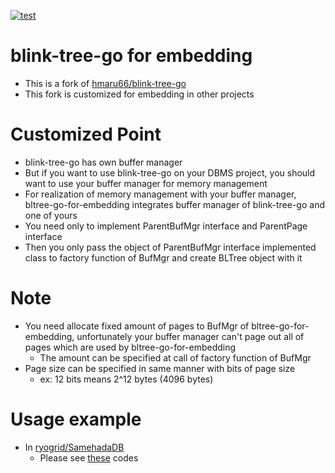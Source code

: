 [![test](https://github.com/ryogrid/bltree-go-for-embedding/actions/workflows/ci.yaml/badge.svg?event=push)](https://github.com/ryogrid/bltree-go-for-embedding/actions/workflows/ci.yaml)

# blink-tree-go for embedding
- This is a fork of [hmaru66/blink-tree-go](https://github.com/hmarui66/blink-tree-go)
- This fork is customized for embedding in other projects

# Customized Point
- blink-tree-go has own buffer manager
- But if you want to use blink-tree-go on your DBMS project, you should want to use your buffer manager for memory management
- For realization of memory management with your buffer manager, bltree-go-for-embedding integrates buffer manager of blink-tree-go and one of yours
- You need only to implement ParentBufMgr interface and ParentPage interface
- Then you only pass the object of ParentBufMgr interface implemented class to factory function of BufMgr and create BLTree object with it

# Note
- You need allocate fixed amount of pages to BufMgr of bltree-go-for-embedding, unfortunately your buffer manager can't page out all of pages which are used by bltree-go-for-embedding
  - The amount can be specified at call of factory function of BufMgr
- Page size can be specified in same manner with bits of page size
  - ex: 12 bits means 2^12 bytes (4096 bytes) 

# Usage example
- In [ryogrid/SamehadaDB](https://github.com/ryogrid/SamehadaDB)
  - Please see [these](https://github.com/ryogrid/SamehadaDB/tree/master/lib/container/btree) codes
